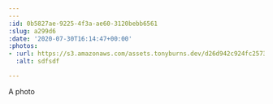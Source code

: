```yaml
---
---
:id: 0b5827ae-9225-4f3a-ae60-3120bebb6561
:slug: a299d6
:date: '2020-07-30T16:14:47+00:00'
:photos:
- :url: https://s3.amazonaws.com/assets.tonyburns.dev/d26d942c924fc2573ffde1dc6fe4dce6.jpeg?X-Amz-Algorithm=AWS4-HMAC-SHA256&X-Amz-Credential=AKIAZ4KDLB2X5LDFJHK7%2F20200730%2Fus-east-1%2Fs3%2Faws4_request&X-Amz-Date=20200730T162610Z&X-Amz-Expires=900&X-Amz-SignedHeaders=host&X-Amz-Signature=43cab68dd77fe15b71fd9b94454a7f50359359bc7438e106d5d2c2e0cc350354
  :alt: sdfsdf

---
```


A photo
